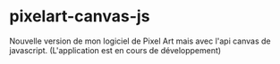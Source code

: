 # pixelart-canvas-js
Nouvelle version de mon logiciel de Pixel Art mais avec l'api canvas de javascript. 
(L'application est en cours de développement)
